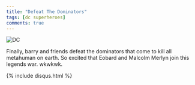 ```yaml
---
title: "Defeat The Dominators"
tags: [dc superheroes]
comments: true
---
```


![DC](http://vignette4.wikia.nocookie.net/arrow/images/f/fb/The_heroes_take_on_the_Dominators_in_a_final_showdown.png/revision/latest?cb=20161202031037#center "DC superheroes")

Finally, barry and friends defeat the dominators that come to kill all metahuman on earth. So excited that Eobard and Malcolm Merlyn
join this legends war. wkwkwk.

{% include disqus.html %}
